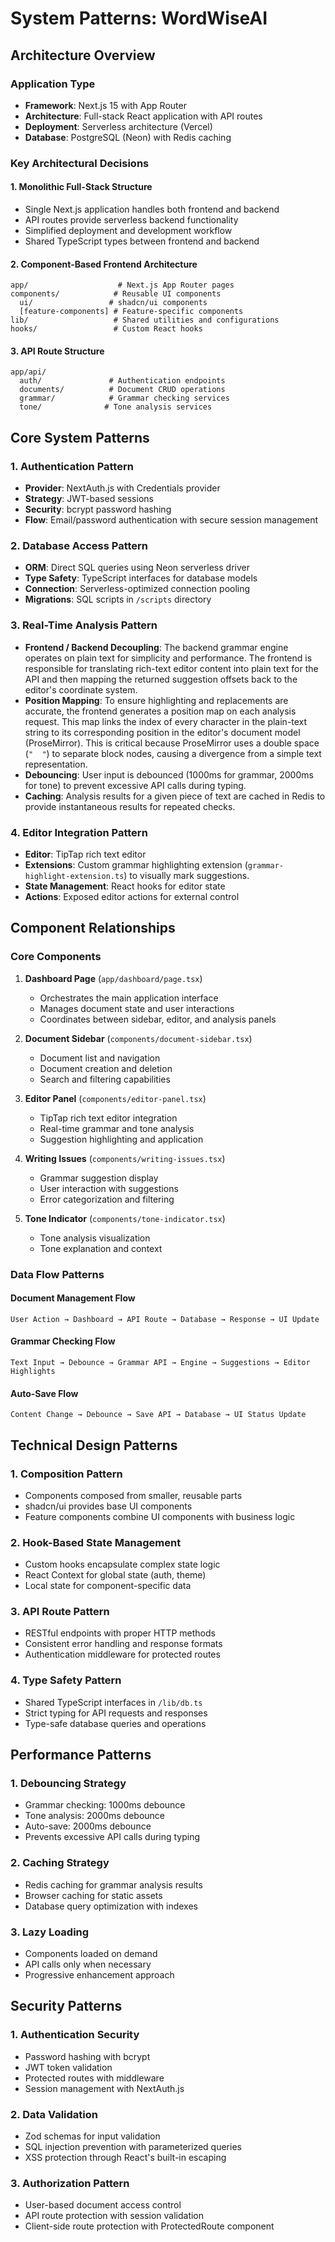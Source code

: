 # System Patterns: WordWiseAI

## Architecture Overview

### Application Type
- **Framework**: Next.js 15 with App Router
- **Architecture**: Full-stack React application with API routes
- **Deployment**: Serverless architecture (Vercel)
- **Database**: PostgreSQL (Neon) with Redis caching

### Key Architectural Decisions

#### 1. Monolithic Full-Stack Structure
- Single Next.js application handles both frontend and backend
- API routes provide serverless backend functionality
- Simplified deployment and development workflow
- Shared TypeScript types between frontend and backend

#### 2. Component-Based Frontend Architecture
```
app/                    # Next.js App Router pages
components/            # Reusable UI components
  ui/                 # shadcn/ui components
  [feature-components] # Feature-specific components
lib/                   # Shared utilities and configurations
hooks/                 # Custom React hooks
```

#### 3. API Route Structure
```
app/api/
  auth/               # Authentication endpoints
  documents/          # Document CRUD operations
  grammar/            # Grammar checking services
  tone/              # Tone analysis services
```

## Core System Patterns

### 1. Authentication Pattern
- **Provider**: NextAuth.js with Credentials provider
- **Strategy**: JWT-based sessions
- **Security**: bcrypt password hashing
- **Flow**: Email/password authentication with secure session management

### 2. Database Access Pattern
- **ORM**: Direct SQL queries using Neon serverless driver
- **Type Safety**: TypeScript interfaces for database models
- **Connection**: Serverless-optimized connection pooling
- **Migrations**: SQL scripts in `/scripts` directory

### 3. Real-Time Analysis Pattern
- **Frontend / Backend Decoupling**: The backend grammar engine operates on plain text for simplicity and performance. The frontend is responsible for translating rich-text editor content into plain text for the API and then mapping the returned suggestion offsets back to the editor's coordinate system.
- **Position Mapping**: To ensure highlighting and replacements are accurate, the frontend generates a position map on each analysis request. This map links the index of every character in the plain-text string to its corresponding position in the editor's document model (ProseMirror). This is critical because ProseMirror uses a double space (`"  "`) to separate block nodes, causing a divergence from a simple text representation.
- **Debouncing**: User input is debounced (1000ms for grammar, 2000ms for tone) to prevent excessive API calls during typing.
- **Caching**: Analysis results for a given piece of text are cached in Redis to provide instantaneous results for repeated checks.

### 4. Editor Integration Pattern
- **Editor**: TipTap rich text editor
- **Extensions**: Custom grammar highlighting extension (`grammar-highlight-extension.ts`) to visually mark suggestions.
- **State Management**: React hooks for editor state
- **Actions**: Exposed editor actions for external control

## Component Relationships

### Core Components
1. **Dashboard Page** (`app/dashboard/page.tsx`)
   - Orchestrates the main application interface
   - Manages document state and user interactions
   - Coordinates between sidebar, editor, and analysis panels

2. **Document Sidebar** (`components/document-sidebar.tsx`)
   - Document list and navigation
   - Document creation and deletion
   - Search and filtering capabilities

3. **Editor Panel** (`components/editor-panel.tsx`)
   - TipTap rich text editor integration
   - Real-time grammar and tone analysis
   - Suggestion highlighting and application

4. **Writing Issues** (`components/writing-issues.tsx`)
   - Grammar suggestion display
   - User interaction with suggestions
   - Error categorization and filtering

5. **Tone Indicator** (`components/tone-indicator.tsx`)
   - Tone analysis visualization
   - Tone explanation and context

### Data Flow Patterns

#### Document Management Flow
```
User Action → Dashboard → API Route → Database → Response → UI Update
```

#### Grammar Checking Flow
```
Text Input → Debounce → Grammar API → Engine → Suggestions → Editor Highlights
```

#### Auto-Save Flow
```
Content Change → Debounce → Save API → Database → UI Status Update
```

## Technical Design Patterns

### 1. Composition Pattern
- Components composed from smaller, reusable parts
- shadcn/ui provides base UI components
- Feature components combine UI components with business logic

### 2. Hook-Based State Management
- Custom hooks encapsulate complex state logic
- React Context for global state (auth, theme)
- Local state for component-specific data

### 3. API Route Pattern
- RESTful endpoints with proper HTTP methods
- Consistent error handling and response formats
- Authentication middleware for protected routes

### 4. Type Safety Pattern
- Shared TypeScript interfaces in `/lib/db.ts`
- Strict typing for API requests and responses
- Type-safe database queries and operations

## Performance Patterns

### 1. Debouncing Strategy
- Grammar checking: 1000ms debounce
- Tone analysis: 2000ms debounce
- Auto-save: 2000ms debounce
- Prevents excessive API calls during typing

### 2. Caching Strategy
- Redis caching for grammar analysis results
- Browser caching for static assets
- Database query optimization with indexes

### 3. Lazy Loading
- Components loaded on demand
- API calls only when necessary
- Progressive enhancement approach

## Security Patterns

### 1. Authentication Security
- Password hashing with bcrypt
- JWT token validation
- Protected routes with middleware
- Session management with NextAuth.js

### 2. Data Validation
- Zod schemas for input validation
- SQL injection prevention with parameterized queries
- XSS protection through React's built-in escaping

### 3. Authorization Pattern
- User-based document access control
- API route protection with session validation
- Client-side route protection with ProtectedRoute component 